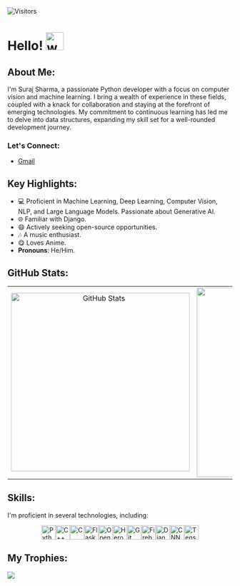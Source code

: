 <!-- Profile count -->
<img alt = "Visitors"  src = "https://komarev.com/ghpvc/?username=creator-sharma"/>
<h1>Hello! <img alt="wave" src="https://emojis.slackmojis.com/emojis/images/1588177020/8809/wave_hello.gif?1588177020" width="40"/> </h1>

## About Me:

I'm Suraj Sharma, a passionate Python developer with a focus on computer vision and machine learning. I bring a wealth of experience in these fields, coupled with a knack for collaboration and staying at the forefront of emerging technologies. My commitment to continuous learning has led me to delve into data structures, expanding my skill set for a well-rounded development journey.

### Let's Connect:

- [Gmail](mailto:suraj.ss.work@gmail.com)

## Key Highlights:

- 💻 Proficient in Machine Learning, Deep Learning, Computer Vision, NLP, and Large Language Models. Passionate about Generative AI.
- 🌐 Familiar with Django.
- 😄 Actively seeking open-source opportunities.
- 🎶 A music enthusiast.
- 😋 Loves Anime.
- **Pronouns**: He/Him.

## GitHub Stats:

<!-- Create a table to contain the images and set their dimensions -->
<table>
  <tr>
    <td align="center">
      <img src="https://github-readme-stats.vercel.app/api?username=Adarsh-Saurabh&show_icons=true&theme=tokyonight&locale=en" alt="GitHub Stats" width="400" />
    </td>
    <td align="center">
      <img src="https://github-readme-streak-stats.herokuapp.com/?user=Adarsh-Saurabh&&theme=tokyonight" alt="GitHub Streak" width="425" />
    </td>
  </tr>
</table>


## Skills:

I'm proficient in several technologies, including:

<div style="display: flex; justify-content: center; align-items: center;">
  <img width="32px" src="https://raw.githubusercontent.com/rahulbanerjee26/githubAboutMeGenerator/main/icons/python.svg" alt="Python">
  <img width="32px" src="https://raw.githubusercontent.com/rahulbanerjee26/githubAboutMeGenerator/main/icons/cpp.svg" alt="C++">
  <img width="32px" src="https://raw.githubusercontent.com/rahulbanerjee26/githubAboutMeGenerator/main/icons/c.svg" alt="C">
  <img width="32px" src="https://raw.githubusercontent.com/rahulbanerjee26/githubAboutMeGenerator/main/icons/flask.svg" alt="Flask">
  <img width="32px" src="https://raw.githubusercontent.com/rahulbanerjee26/githubAboutMeGenerator/main/icons/opencv.svg" alt="OpenCV">
  <img width="32px" src="https://raw.githubusercontent.com/rahulbanerjee26/githubAboutMeGenerator/main/icons/heroku.svg" alt="Heroku">
  <img width="32px" src="https://img.icons8.com/color/48/000000/git.png" alt="Git">
  <img width="32px" src="https://img.icons8.com/color/48/000000/firebase.png" alt="Firebase">
  <img width="32px" src="https://img.icons8.com/color/48/000000/django.png" alt="Django">
  <img width="32px" src="https://img.icons8.com/color/48/000000/cnn.png" alt="CNN">
  <img width="32px" src="https://img.icons8.com/color/48/000000/tensorflow.png" alt="Tensorflow">
</div>


## My Trophies:

<img src="https://github-profile-trophy.vercel.app/?username=Adarsh-Saurabh&column=7&theme=tokyonight&no-frame=true" style="display: block; margin: 0 auto;">




</details>